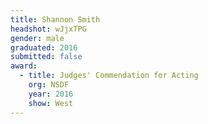 ```yaml
---
title: Shannon Smith
headshot: wJjxTPG
gender: male
graduated: 2016
submitted: false
award:
  - title: Judges' Commendation for Acting
    org: NSDF
    year: 2016
    show: West
---
```


